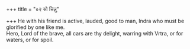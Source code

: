 +++
title = "०२ सो चिन्नु"

+++
He with his friend is active, lauded, good to man, Indra who must be glorified by one like me.  
     Hero, Lord of the brave, all cars are thy delight, warring with Vrtra, or for waters, or for spoil.